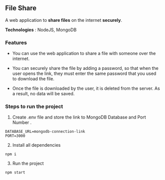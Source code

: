 ## File Share

A web application to **share files** on the internet **securely**. 

**Technologies** : NodeJS, MongoDB

### Features  

+ You can use the web application to share a file with someone over the internet.

+ You can securely share the file by adding a password, so that when the user opens the link, they must enter the same password that you used to download the file.

+ Once the file is downloaded by the user, it is deleted from the server. As a result, no data will be saved.


### Steps to run the project 

1. Create .env file and store the link to MongoDB Database and Port Number . 

```
DATABASE_URL=mongodb-connection-link
PORT=3000
```

2. Install all dependencies 

```
npm i 
```

3. Run the project 
```
npm start
```
